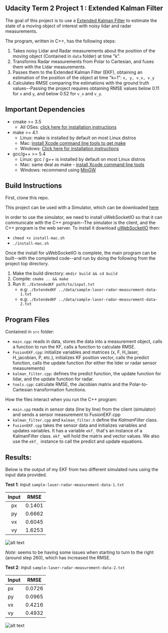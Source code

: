 ## Udacity Term 2 Project 1 : Extended Kalman Filter

[//]: # (Image References)

[image1]: ./img/sim-test-1.png "Test1"
[image2]: ./img/sim-test-2.png "Test2"

The goal of this project is to use a [Extended Kalman Filter](https://en.wikipedia.org/wiki/Extended_Kalman_filter) to estimate the state of a moving object of interest with noisy lidar and radar measurements.

The program, written in C++, has the following steps:
1. Takes noisy Lidar and Radar measurements about the position of the moving object (Contained in `data` folder) at time "k".
2. Transforms Radar measurements from Polar to Cartesian, and fuses them with the Lidar measurements.
3. Passes them to the Extended Kalman Filter (EKF), obtaining an estimation of the position of the object at time "k+1": `x, y, v_x, v_y`
4. Calculates RMSE comparing the estimations with the ground truth values--Passing the project requires obtaining RMSE values below 0.11 for `x` and `y`, and below 0.52 for `v_x` and `v_y`.

## Important Dependencies

* cmake >= 3.5
  * All OSes: [click here for installation instructions](https://cmake.org/install/)
* make >= 4.1
  * Linux: make is installed by default on most Linux distros
  * Mac: [install Xcode command line tools to get make](https://developer.apple.com/xcode/features/)
  * Windows: [Click here for installation instructions](http://gnuwin32.sourceforge.net/packages/make.htm)
* gcc/g++ >= 5.4
  * Linux: gcc / g++ is installed by default on most Linux distros
  * Mac: same deal as make - [install Xcode command line tools](https://developer.apple.com/xcode/features/)
  * Windows: recommend using [MinGW](http://www.mingw.org/)

## Build Instructions

First, clone this repo.

This project can be used with a Simulator, which can be downloaded [here](https://github.com/udacity/self-driving-car-sim/releases)

In order to use the simulator, we need to install uWebSocketIO so that it can communicate with the C++ program--The simulator is the client, and the C++ program is the web server. To install it download [uWebSocketIO](https://github.com/uWebSockets/uWebSockets) then:
* `chmod +x install-mac.sh`
* `./install-mac.sh`

Once the install for uWebSocketIO is complete, the main program can be built--with the completed code--and run by doing the following from the project top directory.

1. Make the build directory: `mkdir build && cd build`
2. Compile: `cmake .. && make`
3. Run it: `./ExtendedKF path/to/input.txt`
   * e.g: `./ExtendedKF ../data/sample-laser-radar-measurement-data-1.txt`
   * e.g: `./ExtendedKF ../data/sample-laser-radar-measurement-data-2.txt`

## Program Files
Contained in `src` folder:
* `main.cpp`: reads in data, stores the data into a measurement object, calls a function to run the KF, calls a function to calculate RMSE.
* `FusionEKF.cpp`: initialize variables and matrices (x, F, H_laser, H_jacobian, P, etc.), initializes KF position vector, calls the predict function, calls the update function (for either the lider or radar sensor measurements)
* `kalman_filter.cpp`: defines the predict function, the update function for lidar, and the update function for radar.
* `tools.cpp`: calculate RMSE, the Jacobian matrix and the Polar-to-Cartesian transformation functions.

How the files interact when you run the C++ program:
* `main.cpp` reads in sensor data (line by line) from the client (simulator) and sends a sensor measurement to FusionEKF.cpp
* `kalman_filter.cpp` and `kalman_filter.h` define the *KalmanFilter* class.
* `FusionEKF.cpp` takes the sensor data and initializes variables and updates variables. It has a variable `ekf_` that's an instance of a KalmanFilter class. `ekf_` will hold the matrix and vector values. We also use the `ekf_ `instance to call the predict and update equations.

## Results:
Below is the output of my EKF from two different simulated runs using the input data provided.

**Test 1**: input `sample-laser-radar-measurement-data-1.txt`

| Input |   RMSE  |
|:-----:|:-------:|
|  px   | 0.1401  |
|  py   | 0.6662  |
|  vx   | 0.6045  |
|  vy   | 1.6253  |

![alt text][image1]

*Note*: seems to be having some issues when starting to turn to the right (around step 260), which has increased the RMSE.

**Test 2**: input `sample-laser-radar-measurement-data-2.txt`

| Input |   RMSE  |
| ----- | ------- |
|  px   | 0.0726  |
|  py   | 0.0965  |
|  vx   | 0.4216  |
|  vy   | 0.4932  |

![alt text][image2]
